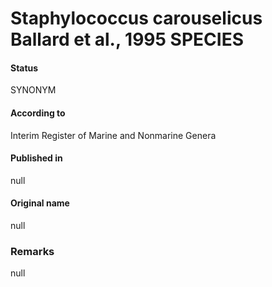 # Staphylococcus carouselicus Ballard et al., 1995 SPECIES

#### Status
SYNONYM

#### According to
Interim Register of Marine and Nonmarine Genera

#### Published in
null

#### Original name
null

### Remarks
null